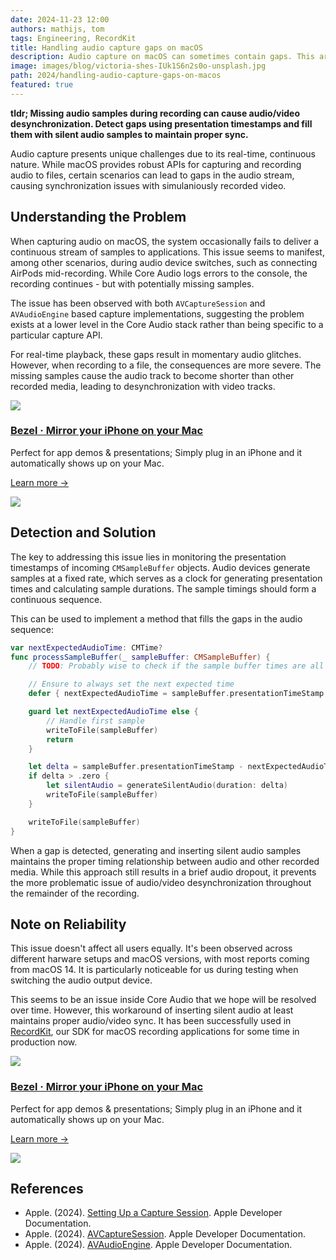 ```yaml
---
date: 2024-11-23 12:00
authors: mathijs, tom
tags: Engineering, RecordKit
title: Handling audio capture gaps on macOS
description: Audio capture on macOS can sometimes contain gaps. This article explains how to detect and handle these gaps to maintain proper audio/video sync when recording to files.
image: images/blog/victoria-shes-IUk1S6n2s0o-unsplash.jpg
path: 2024/handling-audio-capture-gaps-on-macos
featured: true
---
```


**tldr; Missing audio samples during recording can cause audio/video desynchronization. Detect gaps using presentation timestamps and fill them with silent audio samples to maintain proper sync.**

Audio capture presents unique challenges due to its real-time, continuous nature. While macOS provides robust APIs for capturing and recording audio to files, certain scenarios can lead to gaps in the audio stream, causing synchronization issues with simulaniously recorded video.

## Understanding the Problem

When capturing audio on macOS, the system occasionally fails to deliver a continuous stream of samples to applications. This issue seems to manifest, among other scenarios, during audio device switches, such as connecting AirPods mid-recording. While Core Audio logs errors to the console, the recording continues - but with potentially missing samples.

The issue has been observed with both `AVCaptureSession` and `AVAudioEngine` based capture implementations, suggesting the problem exists at a lower level in the Core Audio stack rather than being specific to a particular capture API.

For real-time playback, these gaps result in momentary audio glitches. However, when recording to a file, the consequences are more severe. The missing samples cause the audio track to become shorter than other recorded media, leading to desynchronization with video tracks.

<div class="not-prose flex space-x-4 border-2 border-orange-500 rounded-lg pl-4 pr-6 py-6 mt-8 -mb-6">
    <div class="flex-initial">
        <a href="/bezel?utm_source=nonstrict&utm_medium=blog&utm_content=hkworkoutsession-remote-delegate-not-setup-error" target="_blank"><img src="/images/bezel-icon.png" class="max-h-full max-w-10 m-0"></a>
    </div>
    <div class="flex-initial">
        <h3 class="text-2xl font-bold text-black hover:text-orange-500 leading-relaxed mt-0 mb-2"><a href="/bezel?utm_source=nonstrict&utm_medium=blog&utm_content=hkworkoutsession-remote-delegate-not-setup-error" target="_blank">Bezel · Mirror your iPhone on your Mac</a></h3>
        <p class="mb-2">Perfect for app demos & presentations; Simply plug in an iPhone and it automatically shows up on your Mac.</p>
        <p><a href="/bezel?utm_source=nonstrict&utm_medium=blog&utm_content=hkworkoutsession-remote-delegate-not-setup-error" target="_blank" class="text-orange hover:text-orange-500 underline font-medium">Learn more →</a></p> 
    </div>
    <div class="flex-initial hidden md:block">
        <a href="/bezel?utm_source=nonstrict&utm_medium=blog&utm_content=hkworkoutsession-remote-delegate-not-setup-error" target="_blank">
            <img src="/images/bezel-still.jpg" class="max-h-full max-w-36 rounded-md bg-white/5 ring-1 ring-gray-600/50 dark:ring-white/50 lg:mt-auto">
        </a>
    </div>
</div>

## Detection and Solution

The key to addressing this issue lies in monitoring the presentation timestamps of incoming `CMSampleBuffer` objects. Audio devices generate samples at a fixed rate, which serves as a clock for generating presentation times and calculating sample durations. The sample timings should form a continuous sequence.

This can be used to implement a method that fills the gaps in the audio sequence:

```swift
var nextExpectedAudioTime: CMTime?
func processSampleBuffer(_ sampleBuffer: CMSampleBuffer) {
    // TODO: Probably wise to check if the sample buffer times are all valid

    // Ensure to always set the next expected time
    defer { nextExpectedAudioTime = sampleBuffer.presentationTimeStamp + sampleBuffer.duration }

    guard let nextExpectedAudioTime else {
        // Handle first sample
        writeToFile(sampleBuffer)
        return
    }

    let delta = sampleBuffer.presentationTimeStamp - nextExpectedAudioTime
    if delta > .zero {
        let silentAudio = generateSilentAudio(duration: delta)
        writeToFile(sampleBuffer)
    }

    writeToFile(sampleBuffer)
}
```

When a gap is detected, generating and inserting silent audio samples maintains the proper timing relationship between audio and other recorded media. While this approach still results in a brief audio dropout, it prevents the more problematic issue of audio/video desynchronization throughout the remainder of the recording.

## Note on Reliability

This issue doesn't affect all users equally. It's been observed across different harware setups and macOS versions, with most reports coming from macOS 14. It is particularly noticeable for us during testing when switching the audio output device. 

This seems to be an issue inside Core Audio that we hope will be resolved over time. However, this workaround of inserting silent audio at least maintains proper audio/video sync. It has been successfully used in [RecordKit](https://recordkit.dev/), our SDK for macOS recording applications for some time in production now.

<div class="not-prose flex space-x-4 border-2 border-orange-500 rounded-lg pl-4 pr-6 py-6 mt-8 -mb-6">
    <div class="flex-initial">
        <a href="/bezel?utm_source=nonstrict&utm_medium=blog&utm_content=hkworkoutsession-remote-delegate-not-setup-error" target="_blank"><img src="/images/bezel-icon.png" class="max-h-full max-w-10 m-0"></a>
    </div>
    <div class="flex-initial">
        <h3 class="text-2xl font-bold text-black hover:text-orange-500 leading-relaxed mt-0 mb-2"><a href="/bezel?utm_source=nonstrict&utm_medium=blog&utm_content=hkworkoutsession-remote-delegate-not-setup-error" target="_blank">Bezel · Mirror your iPhone on your Mac</a></h3>
        <p class="mb-2">Perfect for app demos & presentations; Simply plug in an iPhone and it automatically shows up on your Mac.</p>
        <p><a href="/bezel?utm_source=nonstrict&utm_medium=blog&utm_content=hkworkoutsession-remote-delegate-not-setup-error" target="_blank" class="text-orange hover:text-orange-500 underline font-medium">Learn more →</a></p> 
    </div>
    <div class="flex-initial hidden md:block">
        <a href="/bezel?utm_source=nonstrict&utm_medium=blog&utm_content=hkworkoutsession-remote-delegate-not-setup-error" target="_blank">
            <img src="/images/bezel-still.jpg" class="max-h-full max-w-36 rounded-md bg-white/5 ring-1 ring-gray-600/50 dark:ring-white/50 lg:mt-auto">
        </a>
    </div>
</div>

## References

- Apple. (2024). [Setting Up a Capture Session](https://developer.apple.com/documentation/avfoundation/setting-up-a-capture-session). Apple Developer Documentation.
- Apple. (2024). [AVCaptureSession](https://developer.apple.com/documentation/avfoundation/avcapturesession). Apple Developer Documentation.
- Apple. (2024). [AVAudioEngine](https://developer.apple.com/documentation/avfaudio/avaudioengine). Apple Developer Documentation.
